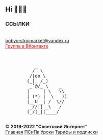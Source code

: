 ## Hi 👋😁😁
### ССЫЛКИ
<a href="https://agent-kgb-228.github.io/" style="color: #ffFFFF;">Выйти на главную</a>
<br>
<a href="mailto:bobyorstroimarket@yandex.ru">bobyorstroimarket@yandex.ru</a>
<br>
<a href="https://vk.com/club199124251" style="color: #ff0000;">Группа в ВКонтакте</a>

<br>

<pre>           _
          /  \
         /|oo \
        (_|  /_)
         _`@/_ \    _
        |     | \   \\
        | (*) |  \   ))
        |__U__| /  \//
         _//|| _\   /
        (_/(_|(____/

</pre>

<footer>
  &copy; <b>2019-2022 "Советский Интернет"</b> 
            <div class="re">
                <a href="/">Главная</a> 
              <a href="/privacy/">ПСиПк</a> 
              <a href="/uroks/">Уроки</a>
                <a href="/pay/">Тарифы и подписки</a>
            </div>
        
</footer>

